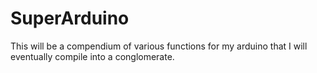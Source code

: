 # SuperArduino
This will be a compendium of various functions for my arduino that I will eventually compile into a conglomerate.

